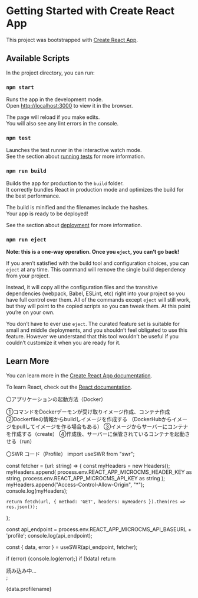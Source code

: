 # Getting Started with Create React App

This project was bootstrapped with [Create React App](https://github.com/facebook/create-react-app).

## Available Scripts

In the project directory, you can run:

### `npm start`

Runs the app in the development mode.\
Open [http://localhost:3000](http://localhost:3000) to view it in the browser.

The page will reload if you make edits.\
You will also see any lint errors in the console.

### `npm test`

Launches the test runner in the interactive watch mode.\
See the section about [running tests](https://facebook.github.io/create-react-app/docs/running-tests) for more information.

### `npm run build`

Builds the app for production to the `build` folder.\
It correctly bundles React in production mode and optimizes the build for the best performance.

The build is minified and the filenames include the hashes.\
Your app is ready to be deployed!

See the section about [deployment](https://facebook.github.io/create-react-app/docs/deployment) for more information.

### `npm run eject`

**Note: this is a one-way operation. Once you `eject`, you can’t go back!**

If you aren’t satisfied with the build tool and configuration choices, you can `eject` at any time. This command will remove the single build dependency from your project.

Instead, it will copy all the configuration files and the transitive dependencies (webpack, Babel, ESLint, etc) right into your project so you have full control over them. All of the commands except `eject` will still work, but they will point to the copied scripts so you can tweak them. At this point you’re on your own.

You don’t have to ever use `eject`. The curated feature set is suitable for small and middle deployments, and you shouldn’t feel obligated to use this feature. However we understand that this tool wouldn’t be useful if you couldn’t customize it when you are ready for it.

## Learn More

You can learn more in the [Create React App documentation](https://facebook.github.io/create-react-app/docs/getting-started).

To learn React, check out the [React documentation](https://reactjs.org/).


〇アプリケーションの起動方法（Docker）

①コマンドをDockerデーモンが受け取りイメージ作成、コンテナ作成
②Dockerfileの情報からbuildしイメージを作成する
（DockerHubからイメージをpullしてイメージを作る場合もある）
③イメージからサーバーにコンテナを作成する（create）
④作成後、サーバーに保管されているコンテナを起動させる（run）




〇SWR コード（Profile）
import useSWR from "swr";

const fetcher = (url: string) => {
    const myHeaders = new Headers();
    myHeaders.append(
      process.env.REACT_APP_MICROCMS_HEADER_KEY as string,
      process.env.REACT_APP_MICROCMS_API_KEY as string
    );
    myHeaders.append("Access-Control-Allow-Origin", "*");
    console.log(myHeaders);

    return fetch(url, { method: 'GET', headers: myHeaders }).then(res => res.json());
  };



  const api_endpoint = process.env.REACT_APP_MICROCMS_API_BASEURL + 'profile';
  console.log(api_endpoint);

  const { data, error } = useSWR(api_endpoint, fetcher);

  if (error) {console.log(error);}
  if (!data) return <div>読み込み中...</div>;

  {data.profilename}
